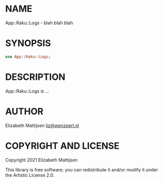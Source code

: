 NAME
====

App::Raku::Logs - blah blah blah

SYNOPSIS
========

```raku
use App::Raku::Logs;
```

DESCRIPTION
===========

App::Raku::Logs is ...

AUTHOR
======

Elizabeth Mattijsen <liz@wenzperl.nl>

COPYRIGHT AND LICENSE
=====================

Copyright 2021 Elizabeth Mattijsen

This library is free software; you can redistribute it and/or modify it under the Artistic License 2.0.

